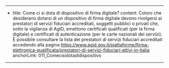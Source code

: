 ---
  - title: Come ci si dota di dispositivo di firma digitale?
    content: Coloro che desiderano dotarsi di un dispositivo di firma digitale devono rivolgersi ai prestatori di servizi fiduciari accreditati, soggetti pubblici o privati che, sotto la vigilanza di AgID, emettono certificati qualificati (per la firma digitale) e certificati di autenticazione (per le carte nazionali dei servizi). È possibile consultare la lista dei prestatori di servizi fiduciari accreditati accedendo alla pagina <a href="https://www.agid.gov.it/piattaforme/firma-elettronica-qualificata/prestatori-di-servizi-fiduciari-attivi-in-italia" target="_blank">https://www.agid.gov.it/piattaforme/firma-elettronica-qualificata/prestatori-di-servizi-fiduciari-attivi-in-italia</a>
    anchorLink: 011_Comecisidotadidispositivo
---